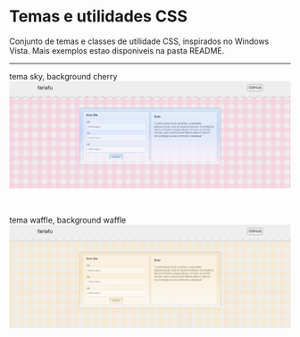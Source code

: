 # Temas e utilidades CSS

Conjunto de temas e classes de utilidade CSS, inspirados no Windows Vista. Mais exemplos estao disponiveis na pasta README.

---

tema sky, background cherry
![pasta do projeto](README/tsbc.png)

<br>

tema waffle, background waffle
![pasta do projeto](README/twbw.png)
